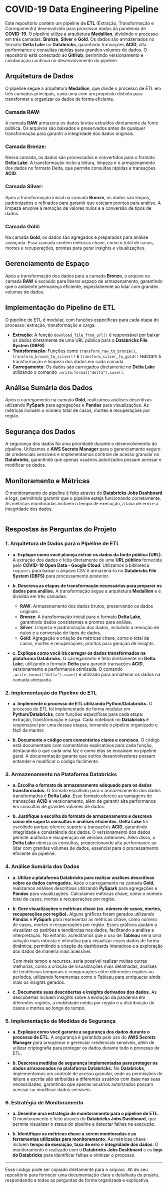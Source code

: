 # COVID-19 Data Engineering Pipeline

Este repositório contém um pipeline de **ETL** (Extração, Transformação e Carregamento) desenvolvido para processar dados da pandemia de **COVID-19**. O pipeline utiliza a arquitetura **Medallion**, dividindo o processo em três camadas: **Bronze**, **Silver** e **Gold**. Os dados são armazenados no formato **Delta Lake** no **Databricks**, garantindo transações **ACID**, alta performance e consultas rápidas para grandes volumes de dados. O repositório está conectado ao **GitHub**, permitindo versionamento e colaboração contínua no desenvolvimento do pipeline.

## Arquitetura de Dados

O pipeline segue a arquitetura **Medallion**, que divide o processo de ETL em três camadas principais, cada uma com um propósito distinto para transformar e organizar os dados de forma eficiente.

### Camada RAW:

A camada **RAW** armazena os dados brutos extraídos diretamente da fonte pública. Os arquivos são baixados e preservados antes de qualquer transformação para garantir a integridade dos dados originais.

### Camada Bronze:

Nessa camada, os dados são processados e convertidos para o formato **Delta Lake**. A transformação inclui a leitura, limpeza e o armazenamento dos dados no formato Delta, que permite consultas rápidas e transações **ACID**.

### Camada Silver:

Após a transformação inicial na camada **Bronze**, os dados são limpos, padronizados e refinados para garantir que estejam prontos para análise. A limpeza envolve a remoção de valores nulos e a conversão de tipos de dados.

### Camada Gold:

Na camada **Gold**, os dados são agregados e preparados para análise avançada. Essa camada contém métricas chave, como o total de casos, mortes e recuperações, prontas para gerar insights e visualizações.

## Gerenciamento de Espaço

Após a transformação dos dados para a camada **Bronze**, o arquivo na camada **RAW** é excluído para liberar espaço de armazenamento, garantindo que o ambiente permaneça eficiente, especialmente ao lidar com grandes volumes de dados.

## Implementação do Pipeline de ETL

O pipeline de ETL é modular, com funções específicas para cada etapa do processo: extração, transformação e carga.

- **Extração**: A função `download_file_from_url()` é responsável por baixar os dados diretamente de uma URL pública para o **Databricks File System (DBFS)**.
- **Transformação**: Funções como `transform_raw_to_bronze()`, `transform_bronze_to_silver()` e `transform_silver_to_gold()` realizam a transformação e limpeza dos dados em cada camada.
- **Carregamento**: Os dados são carregados diretamente no **Delta Lake** utilizando o comando `.write.format("delta").save()`.

## Análise Sumária dos Dados

Após o carregamento na camada **Gold**, realizamos análises descritivas utilizando **PySpark** para agregações e **Pandas** para visualizações. As métricas incluem o número total de casos, mortes e recuperações por região.

## Segurança dos Dados

A segurança dos dados foi uma prioridade durante o desenvolvimento do pipeline. Utilizamos o **AWS Secrets Manager** para o gerenciamento seguro de credenciais sensíveis e implementamos controle de acesso granular no **Databricks**, garantindo que apenas usuários autorizados possam acessar e modificar os dados.

## Monitoramento e Métricas

O monitoramento do pipeline é feito através do **Databricks Jobs Dashboard** e logs, permitindo garantir que o pipeline esteja funcionando corretamente. As métricas monitoradas incluem o tempo de execução, a taxa de erro e a integridade dos dados.

---

## Respostas às Perguntas do Projeto

### 1. Arquitetura de Dados para o Pipeline de ETL

- **a. Explique como você planeja extrair os dados da fonte pública (URL).**
  A extração dos dados é feita diretamente de uma **URL pública** fornecida pelo **COVID-19 Open Data - Google Cloud**. Utilizamos a biblioteca `requests` para baixar o arquivo CSV e armazená-lo no **Databricks File System (DBFS)** para processamento posterior.

- **b. Descreva as etapas de transformação necessárias para preparar os dados para análise.**
  A transformação segue a arquitetura **Medallion** e é dividida em três camadas:
  - **RAW**: Armazenamento dos dados brutos, preservando os dados originais.
  - **Bronze**: A transformação inicial para o formato **Delta Lake**, garantindo dados consistentes e prontos para análise.
  - **Silver**: Limpeza e padronização dos dados, incluindo a remoção de nulos e a conversão de tipos de dados.
  - **Gold**: Agregação e criação de métricas chave, como o total de casos, mortes e recuperações, prontos para geração de insights.

- **c. Explique como você irá carregar os dados transformados na plataforma Databricks.**
  O carregamento é feito diretamente no **Delta Lake**, utilizando o formato **Delta** para garantir transações **ACID**, versionamento e performance otimizada. O comando `.write.format("delta").save()` é utilizado para armazenar os dados na camada adequada.

### 2. Implementação do Pipeline de ETL

- **a. Implemente o processo de ETL utilizando Python/Databricks.**
  O processo de ETL foi implementado de forma modular em **Python/Databricks**, com funções específicas para cada etapa: extração, transformação e carga. Cada notebook no **Databricks** é responsável por uma dessas etapas, tornando o pipeline organizado e fácil de manter.

- **b. Documente o código com comentários claros e concisos.**
  O código está documentado com comentários explicativos para cada função, destacando o que cada uma faz e como elas se encaixam no pipeline geral. A documentação garante que outros desenvolvedores possam entender e modificar o código facilmente.

### 3. Armazenamento na Plataforma Databricks

- **a. Escolha o formato de armazenamento adequado para os dados transformados.**
  O formato escolhido para o armazenamento dos dados transformados é **Delta Lake**. Esse formato oferece as vantagens de transações **ACID** e versionamento, além de garantir alta performance em consultas de grandes volumes de dados.

- **b. Justifique a escolha do formato de armazenamento e descreva como ele suporta consultas e análises eficientes.**
  **Delta Lake** foi escolhido porque oferece suporte a transações **ACID**, garantindo integridade e consistência dos dados. O versionamento dos dados permite auditoria e recuperação de versões anteriores. Além disso, o **Delta Lake** otimiza as consultas, proporcionando alta performance ao lidar com grandes volumes de dados, essencial para o processamento eficiente do pipeline.

### 4. Análise Sumária dos Dados

- **a. Utilize a plataforma Databricks para realizar análises descritivas sobre os dados carregados.**
  Após o carregamento na camada **Gold**, realizamos análises descritivas utilizando **PySpark** para agregações e **Pandas** para visualizações. Calculamos métricas chave, como o número total de casos, mortes e recuperações por região.

- **b. Gere visualizações e métricas chave (ex. número de casos, mortes, recuperações por região).**
  Alguns gráficos foram gerados utilizando **Pandas** e **PySpark** para representar as métricas chave, como número de casos, mortes e recuperações por região. Esses gráficos ajudam a visualizar os padrões e tendências nos dados, facilitando a análise e interpretação. No entanto, acreditamos que o uso de **Tableau** seria uma solução mais robusta e interativa para visualizar esses dados de forma dinâmica, permitindo a criação de dashboards interativos e a exploração dos dados de maneira mais acessível.

  Com mais tempo e recursos, seria possível realizar muitas outras melhorias, como a criação de visualizações mais detalhadas, análises de tendências temporais e comparações entre diferentes regiões ou períodos, utilizando ferramentas como o Tableau para enriquecer ainda mais os insights gerados.

- **c. Documente suas descobertas e insights derivados dos dados.**
  As descobertas incluem insights sobre a evolução da pandemia em diferentes regiões, a mobilidade média por região e a distribuição de casos e mortes ao longo do tempo.

### 5. Implementação de Medidas de Segurança

- **a. Explique como você garante a segurança dos dados durante o processo de ETL.**
  A segurança é garantida pelo uso do **AWS Secrets Manager** para armazenar e gerenciar credenciais sensíveis, além de utilizar criptografia para proteger os dados durante todo o processo de ETL.

- **b. Descreva medidas de segurança implementadas para proteger os dados armazenados na plataforma Databricks.**
  No **Databricks**, implementamos um controle de acesso granular, onde as permissões de leitura e escrita são atribuídas a diferentes usuários com base nas suas necessidades, garantindo que apenas usuários autorizados possam acessar ou modificar dados sensíveis.

### 6. Estratégia de Monitoramento

- **a. Desenhe uma estratégia de monitoramento para o pipeline de ETL.**
  O monitoramento é feito através do **Databricks Jobs Dashboard**, que permite visualizar o status do pipeline e detectar falhas na execução.

- **b. Identifique as métricas chave a serem monitoradas e as ferramentas utilizadas para monitoramento.**
  As métricas chave incluem **tempo de execução**, **taxa de erro** e **integridade dos dados**. O monitoramento é realizado com o **Databricks Jobs Dashboard** e os **logs do Databricks** para identificar falhas e otimizar o processo.

---

Esse código pode ser copiado diretamente para o arquivo `.MD` do seu repositório para fornecer uma documentação clara e detalhada do projeto, respondendo a todas as perguntas de forma organizada e explicativa.
